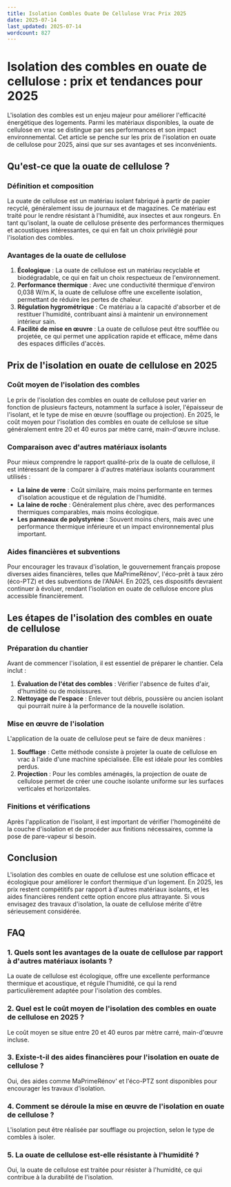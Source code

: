 ```yaml
---
title: Isolation Combles Ouate De Cellulose Vrac Prix 2025
date: 2025-07-14
last_updated: 2025-07-14
wordcount: 827
---
```


# Isolation des combles en ouate de cellulose : prix et tendances pour 2025

L'isolation des combles est un enjeu majeur pour améliorer l'efficacité énergétique des logements. Parmi les matériaux disponibles, la ouate de cellulose en vrac se distingue par ses performances et son impact environnemental. Cet article se penche sur les prix de l'isolation en ouate de cellulose pour 2025, ainsi que sur ses avantages et ses inconvénients.

## Qu'est-ce que la ouate de cellulose ?

### Définition et composition

La ouate de cellulose est un matériau isolant fabriqué à partir de papier recyclé, généralement issu de journaux et de magazines. Ce matériau est traité pour le rendre résistant à l'humidité, aux insectes et aux rongeurs. En tant qu'isolant, la ouate de cellulose présente des performances thermiques et acoustiques intéressantes, ce qui en fait un choix privilégié pour l'isolation des combles.

### Avantages de la ouate de cellulose

1. **Écologique** : La ouate de cellulose est un matériau recyclable et biodégradable, ce qui en fait un choix respectueux de l'environnement.
2. **Performance thermique** : Avec une conductivité thermique d'environ 0,038 W/m.K, la ouate de cellulose offre une excellente isolation, permettant de réduire les pertes de chaleur.
3. **Régulation hygrométrique** : Ce matériau a la capacité d'absorber et de restituer l'humidité, contribuant ainsi à maintenir un environnement intérieur sain.
4. **Facilité de mise en œuvre** : La ouate de cellulose peut être soufflée ou projetée, ce qui permet une application rapide et efficace, même dans des espaces difficiles d'accès.

## Prix de l'isolation en ouate de cellulose en 2025

### Coût moyen de l'isolation des combles

Le prix de l'isolation des combles en ouate de cellulose peut varier en fonction de plusieurs facteurs, notamment la surface à isoler, l'épaisseur de l'isolant, et le type de mise en œuvre (soufflage ou projection). En 2025, le coût moyen pour l'isolation des combles en ouate de cellulose se situe généralement entre 20 et 40 euros par mètre carré, main-d'œuvre incluse.

### Comparaison avec d'autres matériaux isolants

Pour mieux comprendre le rapport qualité-prix de la ouate de cellulose, il est intéressant de la comparer à d'autres matériaux isolants couramment utilisés :

- **La laine de verre** : Coût similaire, mais moins performante en termes d'isolation acoustique et de régulation de l'humidité.
- **La laine de roche** : Généralement plus chère, avec des performances thermiques comparables, mais moins écologique.
- **Les panneaux de polystyrène** : Souvent moins chers, mais avec une performance thermique inférieure et un impact environnemental plus important.

### Aides financières et subventions

Pour encourager les travaux d'isolation, le gouvernement français propose diverses aides financières, telles que MaPrimeRénov', l'éco-prêt à taux zéro (éco-PTZ) et des subventions de l'ANAH. En 2025, ces dispositifs devraient continuer à évoluer, rendant l'isolation en ouate de cellulose encore plus accessible financièrement.

## Les étapes de l'isolation des combles en ouate de cellulose

### Préparation du chantier

Avant de commencer l'isolation, il est essentiel de préparer le chantier. Cela inclut :

1. **Évaluation de l'état des combles** : Vérifier l'absence de fuites d'air, d'humidité ou de moisissures.
2. **Nettoyage de l'espace** : Enlever tout débris, poussière ou ancien isolant qui pourrait nuire à la performance de la nouvelle isolation.

### Mise en œuvre de l'isolation

L'application de la ouate de cellulose peut se faire de deux manières :

1. **Soufflage** : Cette méthode consiste à projeter la ouate de cellulose en vrac à l'aide d'une machine spécialisée. Elle est idéale pour les combles perdus.
2. **Projection** : Pour les combles aménagés, la projection de ouate de cellulose permet de créer une couche isolante uniforme sur les surfaces verticales et horizontales.

### Finitions et vérifications

Après l'application de l'isolant, il est important de vérifier l'homogénéité de la couche d'isolation et de procéder aux finitions nécessaires, comme la pose de pare-vapeur si besoin.

## Conclusion

L'isolation des combles en ouate de cellulose est une solution efficace et écologique pour améliorer le confort thermique d'un logement. En 2025, les prix restent compétitifs par rapport à d'autres matériaux isolants, et les aides financières rendent cette option encore plus attrayante. Si vous envisagez des travaux d'isolation, la ouate de cellulose mérite d'être sérieusement considérée.

## FAQ

### 1. Quels sont les avantages de la ouate de cellulose par rapport à d'autres matériaux isolants ?

La ouate de cellulose est écologique, offre une excellente performance thermique et acoustique, et régule l'humidité, ce qui la rend particulièrement adaptée pour l'isolation des combles.

### 2. Quel est le coût moyen de l'isolation des combles en ouate de cellulose en 2025 ?

Le coût moyen se situe entre 20 et 40 euros par mètre carré, main-d'œuvre incluse.

### 3. Existe-t-il des aides financières pour l'isolation en ouate de cellulose ?

Oui, des aides comme MaPrimeRénov' et l'éco-PTZ sont disponibles pour encourager les travaux d'isolation.

### 4. Comment se déroule la mise en œuvre de l'isolation en ouate de cellulose ?

L'isolation peut être réalisée par soufflage ou projection, selon le type de combles à isoler.

### 5. La ouate de cellulose est-elle résistante à l'humidité ?

Oui, la ouate de cellulose est traitée pour résister à l'humidité, ce qui contribue à la durabilité de l'isolation.